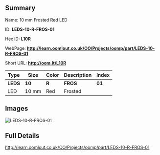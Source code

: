 

## Summary
 
Name: 10 mm Frosted Red LED

ID: __LEDS-10-R-FROS-01__

Hex ID: __L10R__

WebPage: __http://learn.oomlout.co.uk/OO/Projects/oomp/part/LEDS-10-R-FROS-01__

Short URL: __http://oom.lt/L10R__


| Type   | Size   | Color   | Description   | Index   |    
| ----- | ------   | ------   | -----   | ----   |    
| __LEDS__   					| __10__   					| __R__    						| __FROS__    					| __01__ |    
| LED		| 10 mm	| Red		| Frosted	| 	|

## Images
![LEDS-10-R-FROS-01](http://oomlout.com/oomp-gen/parts/LEDS-10-R-FROS-01/LEDS-10-R-FROS-01_420.jpg)

## Full Details

 http://learn.oomlout.co.uk/OO/Projects/oomp/part/LEDS-10-R-FROS-01

